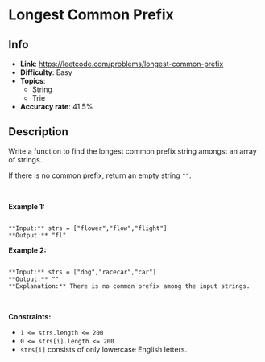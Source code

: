 # Longest Common Prefix

## Info  
- **Link**: https://leetcode.com/problems/longest-common-prefix
- **Difficulty**: Easy  
- **Topics**:   
    - String
    - Trie
- **Accuracy rate**: 41.5%  

## Description  
    
Write a function to find the longest common prefix string amongst an array of strings.


If there is no common prefix, return an empty string `""`.


 


**Example 1:**



```

**Input:** strs = ["flower","flow","flight"]
**Output:** "fl"

```

**Example 2:**



```

**Input:** strs = ["dog","racecar","car"]
**Output:** ""
**Explanation:** There is no common prefix among the input strings.

```

 


**Constraints:**


* `1 <= strs.length <= 200`
* `0 <= strs[i].length <= 200`
* `strs[i]` consists of only lowercase English letters.


  
    